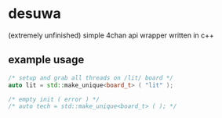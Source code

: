 # desuwa
(extremely unfinished) simple 4chan api wrapper written in c++ 

## example usage
```cpp
/* setup and grab all threads on /lit/ board */
auto lit = std::make_unique<board_t> ( "lit" );

/* empty init ( error ) */
/* auto tech = std::make_unique<board_t> ( ); */
```
